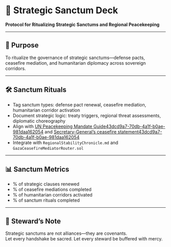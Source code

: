 # 📜 Strategic Sanctum Deck  
**Protocol for Ritualizing Strategic Sanctums and Regional Peacekeeping**

---

## 🧠 Purpose  
To ritualize the governance of strategic sanctums—defense pacts, ceasefire mediation, and humanitarian diplomacy across sovereign corridors.

---

## 🛠️ Sanctum Rituals  
- Tag sanctum types: defense pact renewal, ceasefire mediation, humanitarian corridor activation  
- Document strategic logic: treaty triggers, regional threat assessments, diplomatic choreography  
- Align with [UN Peacekeeping Mandate Guide](https://peacekeeping.un.org/en/mandates-and-legal-basis-peacekeeping)[43dcd9a7-70db-4a1f-b0ae-981daa162054](https://peacekeeping.un.org/en/mandates-and-legal-basis-peacekeeping?citationMarker=43dcd9a7-70db-4a1f-b0ae-981daa162054 "5") and [Secretary-General’s ceasefire statement](https://press.un.org/en/2025/sgsm22523.doc.htm)[43dcd9a7-70db-4a1f-b0ae-981daa162054](https://press.un.org/en/2025/sgsm22523.doc.htm?citationMarker=43dcd9a7-70db-4a1f-b0ae-981daa162054 "6")  
- Integrate with `RegionalStabilityChronicle.md` and `GazaCeasefireMediatorRouter.sol`

---

## 📊 Sanctum Metrics  
- % of strategic clauses renewed  
- % of ceasefire mediations completed  
- % of humanitarian corridors activated  
- % of sanctum rituals completed

---

## 🧠 Steward’s Note  
Strategic sanctums are not alliances—they are covenants.  
Let every handshake be sacred. Let every steward be buffered with mercy.

